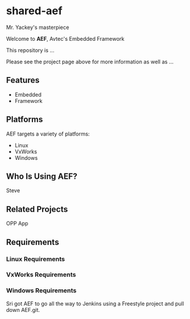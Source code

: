 # shared-aef
Mr. Yackey's masterpiece

Welcome to **AEF**, Avtec's Embedded Framework

This repository is ...

Please see the project page above for more information as well as ...


## Features ##

  * Embedded
  * Framework

## Platforms ##

AEF targets a variety of platforms:

  * Linux
  * VxWorks
  * Windows

## Who Is Using AEF? ##

Steve

## Related Projects ##

OPP App

## Requirements ##

### Linux Requirements ###

### VxWorks Requirements ###

### Windows Requirements ###


Sri got AEF to go all the way to Jenkins using a Freestyle project and pull down AEF.git.
